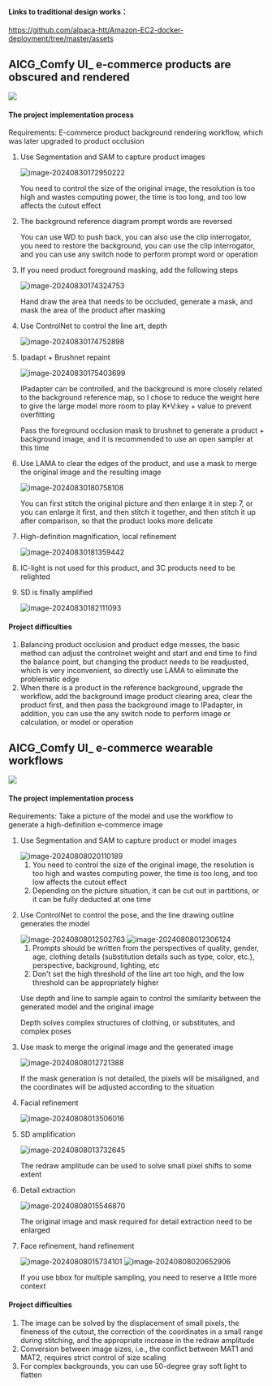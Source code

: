 #### Links to traditional design works：

https://github.com/alpaca-htt/Amazon-EC2-docker-deployment/tree/master/assets

## AICG_Comfy UI_ e-commerce products are obscured and rendered

<img src="assets/E-commerce products are obscured and rendered.png" />

#### The project implementation process

Requirements: E-commerce product background rendering workflow, which was later upgraded to product occlusion

1. Use Segmentation and SAM to capture product images

   <img src="assets/image-20240830172950222.png" alt="image-20240830172950222" />

   You need to control the size of the original image, the resolution is too high and wastes computing power, the time is too long, and too low affects the cutout effect

   

2. The background reference diagram prompt words are reversed

   You can use WD to push back, you can also use the clip interrogator, you need to restore the background, you can use the clip interrogator, and you can use any switch node to perform prompt word or operation

   

3. If you need product foreground masking, add the following steps

   <img src="assets/image-20240830174324753.png" alt="image-20240830174324753" />

   Hand draw the area that needs to be occluded, generate a mask, and mask the area of the product after masking

   

4. Use ControlNet to control the line art, depth

   <img src="assets/image-20240830174752898.png" alt="image-20240830174752898" />

   

5. Ipadapt + Brushnet repaint

   <img src="assets/image-20240830175403699.png" alt="image-20240830175403699" />

   IPadapter can be controlled, and the background is more closely related to the background reference map, so I chose to reduce the weight here to give the large model more room to play
   K+V:key + value to prevent overfitting

   Pass the foreground occlusion mask to brushnet to generate a product + background image, and it is recommended to use an open sampler at this time

   

6. Use LAMA to clear the edges of the product, and use a mask to merge the original image and the resulting image

   <img src="assets/image-20240830180758108.png" alt="image-20240830180758108" />

   You can first stitch the original picture and then enlarge it in step 7, or you can enlarge it first, and then stitch it together, and then stitch it up after comparison, so that the product looks more delicate

   

7. High-definition magnification, local refinement

   <img src="assets/image-20240830181359442.png" alt="image-20240830181359442" />

   

8. IC-light is not used for this product, and 3C products need to be relighted

   

9. SD is finally amplified

   ![image-20240830182111093](assets/image-20240830182111093.png)

#### Project difficulties

1. Balancing product occlusion and product edge messes, the basic method can adjust the controlnet weight and start and end time to find the balance point, but changing the product needs to be readjusted, which is very inconvenient, so directly use LAMA to eliminate the problematic edge
2. When there is a product in the reference background, upgrade the workflow, add the background image product clearing area, clear the product first, and then pass the background image to IPadapter, in addition, you can use the any switch node to perform image or calculation, or model or operation

## AICG_Comfy UI_ e-commerce wearable workflows

<img src="assets/workflow (1).png" />

#### The project implementation process

Requirements: Take a picture of the model and use the workflow to generate a high-definition e-commerce image

1. Use Segmentation and SAM to capture product or model images

   <img src="assets/image-20240808020110189.png" alt="image-20240808020110189" />

   1. You need to control the size of the original image, the resolution is too high and wastes computing power, the time is too long, and too low affects the cutout effect
   2. Depending on the picture situation, it can be cut out in partitions, or it can be fully deducted at one time
   
   

2. Use ControlNet to control the pose, and the line drawing outline generates the model

   <img src="assets/image-20240808012502763.png" alt="image-20240808012502763" />

   <img src="assets/image-20240808012306124.png" alt="image-20240808012306124" />

   1. Prompts should be written from the perspectives of quality, gender, age, clothing details (substitution details such as type, color, etc.), perspective, background, lighting, etc
   2. Don't set the high threshold of the line art too high, and the low threshold can be appropriately higher
   
   Use depth and line to sample again to control the similarity between the generated model and the original image

   Depth solves complex structures of clothing, or substitutes, and complex poses

   
   
3. Use mask to merge the original image and the generated image

   <img src="assets/image-20240808012721388.png" alt="image-20240808012721388" />

   If the mask generation is not detailed, the pixels will be misaligned, and the coordinates will be adjusted according to the situation
   
   

4. Facial refinement

   <img src="assets/image-20240808013506016.png" alt="image-20240808013506016" />

5. SD amplification

   <img src="assets/image-20240808013732645.png" alt="image-20240808013732645" />

   The redraw amplitude can be used to solve small pixel shifts to some extent
   
   

7. Detail extraction

   <img src="assets/image-20240808015546870.png" alt="image-20240808015546870" />

   The original image and mask required for detail extraction need to be enlarged
   
   

8. Face refinement, hand refinement

   <img src="assets/image-20240808015734101.png" alt="image-20240808015734101" />

   
   
   <img src="assets/image-20240808020652906.png" alt="image-20240808020652906" />
   
   If you use bbox for multiple sampling, you need to reserve a little more context



#### Project difficulties

1. The image can be solved by the displacement of small pixels, the fineness of the cutout, the correction of the coordinates in a small range during stitching, and the appropriate increase in the redraw amplitude
2. Conversion between image sizes, i.e., the conflict between MAT1 and MAT2, requires strict control of size scaling
3. For complex backgrounds, you can use 50-degree gray soft light to flatten